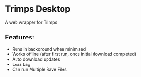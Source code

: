 # Trimps Desktop

A web wrapper for Trimps


## Features:
- Runs in background when minimised
- Works offline (after first run, once initial download completed)
- Auto download updates
- Less Lag
- Can run Multiple Save Files

